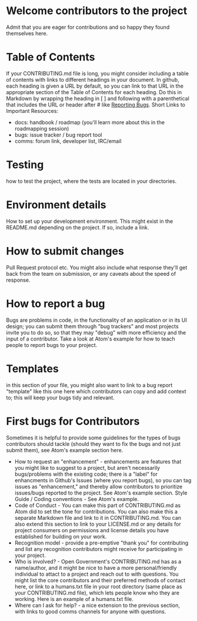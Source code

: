 # Welcome contributors to the project
Admit that you are eager for contributions and so happy they found themselves here.

# Table of Contents
If your CONTRIBUTING.md file is long, you might consider including a table of contents with links to different headings in your document. In github, each heading is given a URL by default, so you can link to that URL in the appropriate section of the Table of Contents for each heading. Do this in Markdown by wrapping the heading in [ ] and following with a parenthetical that includes the URL or header after # like [Reporting Bugs](#reporting-bugs).
Short Links to Important Resources:

- docs: handbook / roadmap (you'll learn more about this in the roadmapping session)
- bugs: issue tracker / bug report tool
- comms: forum link, developer list, IRC/email

# Testing
how to test the project, where the tests are located in your directories.

# Environment details
How to set up your development environment. This might exist in the README.md depending on the project. If so, include a link.

# How to submit changes
Pull Request protocol etc. You might also include what response they'll get back from the team on submission, or any caveats about the speed of response.

# How to report a bug
Bugs are problems in code, in the functionality of an application or in its UI design; you can submit them through "bug trackers" and most projects invite you to do so, so that they may "debug" with more efficiency and the input of a contributor. Take a look at Atom's example for how to teach people to report bugs to your project.

# Templates
in this section of your file, you might also want to link to a bug report "template" like this one here which contributors can copy and add context to; this will keep your bugs tidy and relevant.

# First bugs for Contributors
Sometimes it is helpful to provide some guidelines for the types of bugs contributors should tackle (should they want to fix the bugs and not just submit them), see Atom's example section here.

- How to request an "enhancement" - enhancements are features that you might like to suggest to a project, but aren't necessarily bugs/problems with the existing code; there is a "label" for enhancments in Github's Issues (where you report bugs), so you can tag issues as "enhancement," and thereby allow contributors to prioritize issues/bugs reported to the project. See Atom's example section.
Style Guide / Coding conventions - See Atom's example.
- Code of Conduct - You can make this part of CONTRIBUTING.md as Atom did to set the tone for contributions. You can also make this a separate Markdown file and link to it in CONTRIBUTING.md. You can also extend this section to link to your LICENSE.md or any details for project consumers on permissions and license details you have established for building on your work.
- Recognition model - provide a pre-emptive "thank you" for contributing and list any recognition contributors might receive for participating in your project.
- Who is involved? - Open Government's CONTRIBUTING.md has as a name/author, and it might be nice to have a more personal/friendly individual to attact to a project and reach out to with questions. You might list the core contributors and their preferred methods of contact here, or link to a humans.txt file in your root directory (same place as your CONTRIBUTING.md file), which lets people know who they are working. Here is an example of a humans.txt file.
- Where can I ask for help? - a nice extension to the previous section, with links to good comms channels for anyone with questions.
